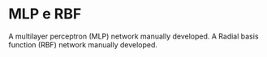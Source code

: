 # MLP e RBF
A multilayer perceptron (MLP) network manually developed.
A Radial basis function (RBF) network manually developed.
